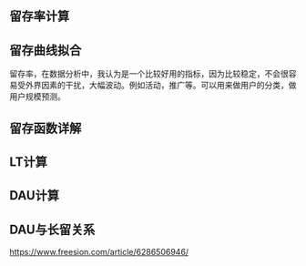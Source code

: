 <!--
 * @Author: your name
 * @Date: 2021-04-20 10:26:59
 * @LastEditTime: 2021-04-22 14:19:05
 * @LastEditors: Please set LastEditors
 * @Description: In User Settings Edit
 * @FilePath: /growth-hacker/docs/互联网运营: 留存、LTV、DAU.md
-->


## 留存率计算

## 留存曲线拟合

留存率，在数据分析中，我认为是一个比较好用的指标，因为比较稳定，不会很容易受外界因素的干扰，大幅波动。例如活动，推广等。可以用来做用户的分类，做用户规模预测。
## 留存函数详解

## LT计算

## DAU计算

## DAU与长留关系
https://www.freesion.com/article/6286506946/
